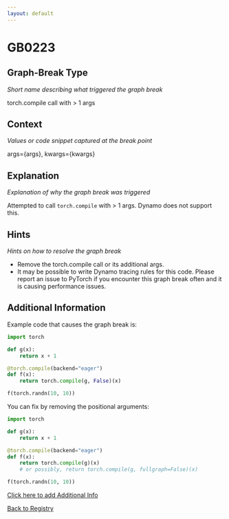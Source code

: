 ```yaml
---
layout: default
---
```

# GB0223

## Graph-Break Type
*Short name describing what triggered the graph break*

torch.compile call with > 1 args

## Context
*Values or code snippet captured at the break point*

args={args}, kwargs={kwargs}

## Explanation
*Explanation of why the graph break was triggered*

Attempted to call `torch.compile` with > 1 args. Dynamo does not support this.

## Hints
*Hints on how to resolve the graph break*

- Remove the torch.compile call or its additional args.
- It may be possible to write Dynamo tracing rules for this code. Please report an issue to PyTorch if you encounter this graph break often and it is causing performance issues.


## Additional Information

<!-- ADDITIONAL INFORMATION START - Add custom information below this line -->
Example code that causes the graph break is:

```python
import torch

def g(x):
    return x + 1

@torch.compile(backend="eager") 
def f(x):
    return torch.compile(g, False)(x)

f(torch.randn(10, 10))
```

You can fix by removing the positional arguments:
```python
import torch

def g(x):
    return x + 1

@torch.compile(backend="eager") 
def f(x):
    return torch.compile(g)(x)
    # or possibly, return torch.compile(g, fullgraph=False)(x)

f(torch.randn(10, 10))
```
<!-- ADDITIONAL INFORMATION END -->


[Click here to add Additional Info](https://github.com/meta-pytorch/compile-graph-break-site/edit/main/docs/gb/gb0223.md)

[Back to Registry](../index.html)
